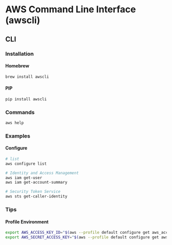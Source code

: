 # AWS Command Line Interface (awscli)

## CLI

### Installation

#### Homebrew

```sh
brew install awscli
```

#### PIP

```sh
pip install awscli
```

### Commands

```sh
aws help
```

### Examples

#### Configure

```sh
# list
aws configure list

# Identity and Access Management
aws iam get-user
aws iam get-account-summary

# Security Token Service
aws sts get-caller-identity
```

### Tips

#### Profile Environment

```sh
export AWS_ACCESS_KEY_ID="$(aws --profile default configure get aws_access_key_id)"
export AWS_SECRET_ACCESS_KEY="$(aws --profile default configure get aws_secret_access_key)"
```
